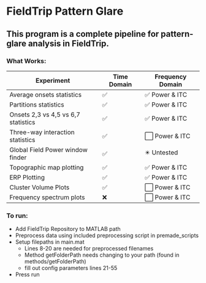 # FieldTrip Pattern Glare
## This program is a complete pipeline for pattern-glare analysis in FieldTrip.
### What Works:
Experiment  | Time Domain  | Frequency Domain
------------- | ------------- | -------------
Average onsets statistics | ✅| ✅ Power & ITC
Partitions statistics | ✅| ✅ Power & ITC
Onsets 2,3 vs 4,5 vs 6,7 statistics | ✅| ✅ Power & ITC
Three-way interaction statistics | ✅| ⬜️ Power & ITC
Global Field Power window finder | ✅| ✴️ Untested
Topographic map plotting | ✅| ✅ Power & ITC
ERP Plotting | ✅| ✅ Power & ITC
Cluster Volume Plots | ✅| ⬜️ Power & ITC
Frequency spectrum plots | ❌| ⬜️ Power & ITC

### To run:
* Add FieldTrip Repository to MATLAB path
* Preprocess data using included preprocessing script in premade_scripts
* Setup filepaths in main.mat 
  * Lines 8-20 are needed for preprocessed filenames
  * Method getFolderPath needs changing to your path (found in methods/getFolderPath)
  * fill out config parameters lines 21-55
* Press run
